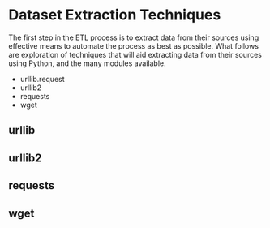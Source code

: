 # Dataset Extraction Techniques

The first step in the ETL process is to extract data from their sources using effective means to automate the process as best as possible.  What follows are exploration of techniques that will aid extracting data from their sources using Python, and the many modules available.

* urllib.request
* urllib2
* requests
* wget


## urllib

## urllib2

## requests

## wget
